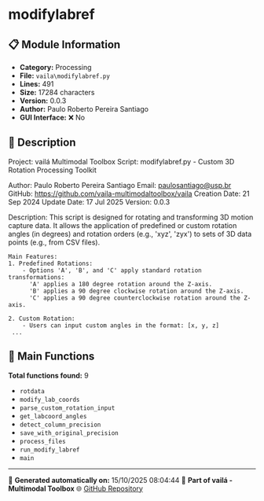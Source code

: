 # modifylabref

## 📋 Module Information

- **Category:** Processing
- **File:** `vaila\modifylabref.py`
- **Lines:** 491
- **Size:** 17284 characters
- **Version:** 0.0.3
- **Author:** Paulo Roberto Pereira Santiago
- **GUI Interface:** ❌ No

## 📖 Description


Project: vailá Multimodal Toolbox
Script: modifylabref.py - Custom 3D Rotation Processing Toolkit

Author: Paulo Roberto Pereira Santiago
Email: paulosantiago@usp.br
GitHub: https://github.com/vaila-multimodaltoolbox/vaila
Creation Date: 21 Sep 2024
Update Date: 17 Jul 2025
Version: 0.0.3

Description:
    This script is designed for rotating and transforming 3D motion capture data.
    It allows the application of predefined or custom rotation angles (in degrees) and
    rotation orders (e.g., 'xyz', 'zyx') to sets of 3D data points (e.g., from CSV files).

    Main Features:
    1. Predefined Rotations:
        - Options 'A', 'B', and 'C' apply standard rotation transformations:
          'A' applies a 180 degree rotation around the Z-axis.
          'B' applies a 90 degree clockwise rotation around the Z-axis.
          'C' applies a 90 degree counterclockwise rotation around the Z-axis.

    2. Custom Rotation:
        - Users can input custom angles in the format: [x, y, z]
     ...

## 🔧 Main Functions

**Total functions found:** 9

- `rotdata`
- `modify_lab_coords`
- `parse_custom_rotation_input`
- `get_labcoord_angles`
- `detect_column_precision`
- `save_with_original_precision`
- `process_files`
- `run_modify_labref`
- `main`




---

📅 **Generated automatically on:** 15/10/2025 08:04:44
🔗 **Part of vailá - Multimodal Toolbox**
🌐 [GitHub Repository](https://github.com/vaila-multimodaltoolbox/vaila)
